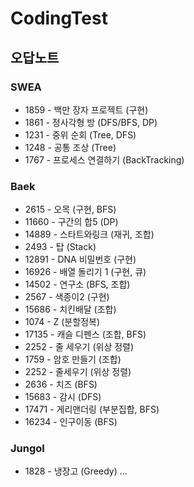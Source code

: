 # CodingTest

## 오답노트

### SWEA
 - 1859 - 백만 장자 프로젝트 (구현)
 - 1861 - 정사각형 방 (DFS/BFS, DP)
 - 1231 - 중위 순회 (Tree, DFS)
 - 1248 - 공통 조상 (Tree)
 - 1767 - 프로세스 연결하기 (BackTracking)

### Baek
 - 2615 - 오목 (구현, BFS)
 - 11660 - 구간의 합5 (DP)
 - 14889 - 스타트와링크 (재귀, 조합)
 - 2493 - 탑 (Stack)
 - 12891 - DNA 비밀번호 (구현)
 - 16926 - 배열 돌리기 1 (구현, 큐)
 - 14502 - 연구소 (BFS, 조합)
 - 2567 - 색종이2 (구현)
 - 15686 - 치킨배달 (조합)
 - 1074 - Z (분할정복)
 - 17135 - 캐슬 디펜스 (조합, BFS)
 - 2252 - 줄 세우기 (위상 정렬)
 - 1759 - 암호 만들기 (조합)
 - 2252 - 줄세우기 (위상 정렬)
 - 2636 - 치즈 (BFS)
 - 15683 - 감시 (DFS)
 - 17471 - 게리맨더링 (부분집합, BFS)
 - 16234 - 인구이동 (BFS)

### Jungol
 - 1828 - 냉장고 (Greedy)
...
